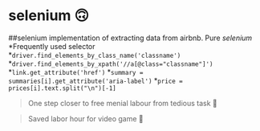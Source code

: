 # selenium :upside_down_face:
##selenium implementation of extracting data from airbnb. Pure *selenium*
*Frequently used selector
  *```driver.find_elements_by_class_name('classname')```
  *```driver.find_elements_by_xpath('//a[@class="classname"]') ```
  *```link.get_attribute('href')```
  *```summary = summaries[i].get_attribute('aria-label')```
  *```price = prices[i].text.split("\n")[-1]```


> One step closer to free menial labour from tedious task :hugs:

> Saved labor hour for video game :hugs:
